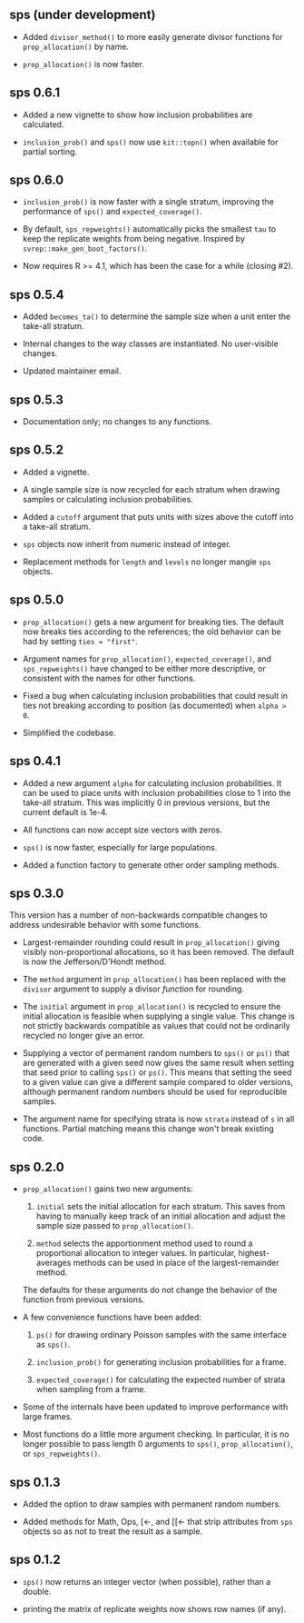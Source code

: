 ## sps (under development)

- Added `divisor_method()` to more easily generate divisor functions for
`prop_allocation()` by name.

- `prop_allocation()` is now faster.

## sps 0.6.1

- Added a new vignette to show how inclusion probabilities are calculated.

- `inclusion_prob()` and `sps()` now use `kit::topn()` when available for
partial sorting.

## sps 0.6.0

- `inclusion_prob()` is now faster with a single stratum, improving the performance
of `sps()` and `expected_coverage()`.

- By default, `sps_repweights()` automatically picks the smallest
`tau` to keep the replicate weights from being negative. Inspired by
`svrep::make_gen_boot_factors()`.

- Now requires R >= 4.1, which has been the case for a while (closing #2).

## sps 0.5.4

- Added `becomes_ta()` to determine the sample size when a unit enter the
take-all stratum.

- Internal changes to the way classes are instantiated. No user-visible changes.

- Updated maintainer email.

## sps 0.5.3

- Documentation only; no changes to any functions.

## sps 0.5.2

- Added a vignette.

- A single sample size is now recycled for each stratum when drawing samples or calculating inclusion probabilities.

- Added a `cutoff` argument that puts units with sizes above the cutoff into a take-all stratum.

- `sps` objects now inherit from numeric instead of integer.

- Replacement methods for `length` and `levels` no longer mangle `sps` objects.

## sps 0.5.0

- `prop_allocation()` gets a new argument for breaking ties. The default now breaks ties according to the references; the old behavior can be had by setting `ties = "first"`.

- Argument names for `prop_allocation()`, `expected_coverage()`, and `sps_repweights()` have changed to be either more descriptive, or consistent with the names for other functions.

- Fixed a bug when calculating inclusion probabilities that could result in ties not breaking according to position (as documented) when `alpha > 0`.

- Simplified the codebase.

## sps 0.4.1

- Added a new argument `alpha` for calculating inclusion probabilities. It can be used to place units with inclusion probabilities close to 1 into the take-all stratum. This was implicitly 0 in previous versions, but the current default is 1e-4.

- All functions can now accept size vectors with zeros.

- `sps()` is now faster, especially for large populations.

- Added a function factory to generate other order sampling methods.

## sps 0.3.0

This version has a number of non-backwards compatible changes to address undesirable behavior with some functions.

- Largest-remainder rounding could result in `prop_allocation()` giving visibly non-proportional allocations, so it has been removed. The default is now the Jefferson/D'Hondt method.

- The `method` argument in `prop_allocation()` has been replaced with the `divisor` argument to supply a divisor *function* for rounding.

- The `initial` argument in `prop_allocation()` is recycled to ensure the initial allocation is feasible when supplying a single value. This change is not strictly backwards compatible as values that could not be ordinarily recycled no longer give an error.

- Supplying a vector of permanent random numbers to `sps()` or `ps()` that are generated with a given seed now gives the same result when setting that seed prior to calling `sps()` or `ps()`. This means that setting the seed to a given value can give a different sample compared to older versions, although permanent random numbers should be used for reproducible samples.

- The argument name for specifying strata is now `strata` instead of `s` in all functions. Partial matching means this change won't break existing code.

## sps 0.2.0

- `prop_allocation()` gains two new arguments:

    1. `initial` sets the initial allocation for each stratum. This saves from having to manually keep track of an initial allocation and adjust the sample size passed to `prop_allocation()`.

    2. `method` selects the apportionment method used to round a proportional allocation to integer values. In particular, highest-averages methods can be used in place of the largest-remainder method.

    The defaults for these arguments do not change the behavior of the function from previous versions.
    
- A few convenience functions have been added:

    1. `ps()` for drawing ordinary Poisson samples with the same interface as `sps()`.
    
    2. `inclusion_prob()` for generating inclusion probabilities for a frame.
    
    3. `expected_coverage()` for calculating the expected number of strata when sampling from a frame.
    
- Some of the internals have been updated to improve performance with large frames.

- Most functions do a little more argument checking. In particular, it is no longer possible to pass length 0 arguments to `sps()`, `prop_allocation()`, or `sps_repweights()`.

## sps 0.1.3

- Added the option to draw samples with permanent random numbers.

- Added methods for Math, Ops, [<-, and [[<- that strip attributes from `sps` objects so as not to treat the result as a sample.

## sps 0.1.2

- `sps()` now returns an integer vector (when possible), rather than a double.

- printing the matrix of replicate weights now shows row names (if any).
